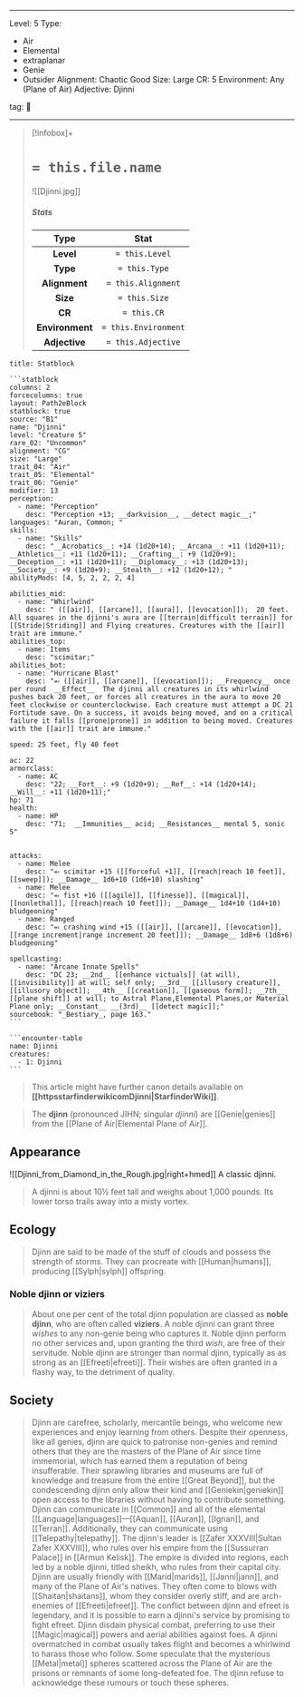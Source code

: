 
---


Level: 5
Type:
- Air
- Elemental
- extraplanar
- Genie
- Outsider
Alignment: Chaotic Good
Size: Large
CR: 5
Environment: Any (Plane of Air)
Adjective: Djinni


tag: 👹

---

> [!infobox]+
> #  `= this.file.name`
> ![[Djinni.jpg]]
> ##### Stats
> Type | Stat |
> :---:|:---:|
> **Level** | `= this.Level` |
> **Type** | `= this.Type` |
> **Alignment** | `= this.Alignment` |
> **Size** | `= this.Size` |
> **CR** | `= this.CR` |
> **Environment** | `= this.Environment` |
> **Adjective** | `= this.Adjective` |




````ad-info
title: Statblock

```statblock
columns: 2
forcecolumns: true
layout: Path2eBlock
statblock: true
source: "B1"
name: "Djinni"
level: "Creature 5"
rare_02: "Uncommon"
alignment: "CG"
size: "Large"
trait_04: "Air"
trait_05: "Elemental"
trait_06: "Genie"
modifier: 13
perception:
  - name: "Perception"
    desc: "Perception +13; __darkvision__, __detect magic__;"
languages: "Auran, Common; "
skills:
  - name: "Skills"
    desc: "__Acrobatics__: +14 (1d20+14); __Arcana__: +11 (1d20+11); __Athletics__: +11 (1d20+11); __Crafting__: +9 (1d20+9); __Deception__: +11 (1d20+11); __Diplomacy__: +13 (1d20+13); __Society__: +9 (1d20+9); __Stealth__: +12 (1d20+12); "
abilityMods: [4, 5, 2, 2, 2, 4]

abilities_mid:
  - name: "Whirlwind"
    desc: " ([[air]], [[arcane]], [[aura]], [[evocation]]);  20 feet. All squares in the djinni's aura are [[terrain|difficult terrain]] for [[Stride|Striding]] and Flying creatures. Creatures with the [[air]] trait are immune."
abilities_top:
  - name: Items
    desc: "scimitar;"
abilities_bot:
  - name: "Hurricane Blast"
    desc: "⬻ ([[air]], [[arcane]], [[evocation]]); __Frequency__ once per round  __Effect__  The djinni all creatures in its whirlwind pushes back 20 feet, or forces all creatures in the aura to move 20 feet clockwise or counterclockwise. Each creature must attempt a DC 21 Fortitude save. On a success, it avoids being moved, and on a critical failure it falls [[prone|prone]] in addition to being moved. Creatures with the [[air]] trait are immune."

speed: 25 feet, fly 40 feet

ac: 22
armorclass:
  - name: AC
    desc: "22; __Fort__: +9 (1d20+9); __Ref__: +14 (1d20+14); __Will__: +11 (1d20+11);"
hp: 71
health:
  - name: HP
    desc: "71;  __Immunities__ acid; __Resistances__ mental 5, sonic 5"


attacks:
  - name: Melee
    desc: "⬻ scimitar +15 ([[forceful +1]], [[reach|reach 10 feet]], [[sweep]]); __Damage__ 1d6+10 (1d6+10) slashing"
  - name: Melee
    desc: "⬻ fist +16 ([[agile]], [[finesse]], [[magical]], [[nonlethal]], [[reach|reach 10 feet]]); __Damage__ 1d4+10 (1d4+10) bludgeoning"
  - name: Ranged
    desc: "⬻ crashing wind +15 ([[air]], [[arcane]], [[evocation]], [[range increment|range increment 20 feet]]); __Damage__ 1d8+6 (1d8+6) bludgeoning"

spellcasting:
  - name: "Arcane Innate Spells"
    desc: "DC 23; __2nd__ [[enhance victuals]] (at will), [[invisibility]] at will; self only; __3rd__ [[illusory creature]], [[illusory object]]; __4th__ [[creation]], [[gaseous form]]; __7th__ [[plane shift]] at will; to Astral Plane,Elemental Planes,or Material Plane only; __Constant__ __(3rd)__ [[detect magic]];"
sourcebook: "_Bestiary_, page 163."
```

```encounter-table
name: Djinni
creatures:
  - 1: Djinni
```

````







> This article might have further canon details available on **[[httpsstarfinderwikicomDjinni|StarfinderWiki]]**.


> The **djinn** (pronounced JIHN; singular *djinni*) are [[Genie|genies]] from the [[Plane of Air|Elemental Plane of Air]].



## Appearance

![[Djinni_from_Diamond_in_the_Rough.jpg|right+hmed]] 
 A classic djinni.
> A djinni is about 10½ feet tall and weighs about 1,000 pounds. Its lower torso trails away into a misty vortex.


## Ecology

> Djinn are said to be made of the stuff of clouds and possess the strength of storms. They can procreate with [[Human|humans]], producing [[Sylph|sylph]] offspring.


### Noble djinn or viziers

> About one per cent of the total djinn population are classed as **noble djinn**, who are often called **viziers**. A noble djinni can grant three *wishes* to any non-genie being who captures it. Noble djinn perform no other services and, upon granting the third *wish*, are free of their servitude. Noble djinn are stronger than normal djinn, typically as as strong as an [[Efreeti|efreeti]]. Their wishes are often granted in a flashy way, to the detriment of quality.


## Society

> Djinn are carefree, scholarly, mercantile beings, who welcome new experiences and enjoy learning from others. Despite their openness, like all genies, djinn are quick to patronise non-genies and remind others that they are the masters of the Plane of Air since time immemorial, which has earned them a reputation of being insufferable. Their sprawling libraries and museums are full of knowledge and treasure from the entire [[Great Beyond]], but the condescending djinn only allow their kind and [[Geniekin|geniekin]] open access to the libraries without having to contribute something.
> Djinn can communicate in [[Common]] and all of the elemental [[Language|languages]]—[[Aquan]], [[Auran]], [[Ignan]], and [[Terran]]. Additionally, they can communicate using [[Telepathy|telepathy]].
> The djinn's leader is [[Zafer XXXVIII|Sultan Zafer XXXVIII]], who rules over his empire from the [[Sussurran Palace]] in [[Armun Kelisk]]. The empire is divided into regions, each led by a noble djinni, titled sheikh, who rules from their capital city.
> Djinn are usually friendly with [[Marid|marids]], [[Janni|jann]], and many of the Plane of Air's natives. They often come to blows with [[Shaitan|shaitans]], whom they consider overly stiff, and are arch-enemies of [[Efreeti|efreet]]. The conflict between djinn and efreet is legendary, and it is possible to earn a djinni's service by promising to fight efreet.
> Djinn disdain physical combat, preferring to use their [[Magic|magical]] powers and aerial abilities against foes. A djinni overmatched in combat usually takes flight and becomes a whirlwind to harass those who follow.
> Some speculate that the mysterious [[Metal|metal]] spheres scattered across the Plane of Air are the prisons or remnants of some long-defeated foe. The djinn refuse to acknowledge these rumours or touch these spheres.










